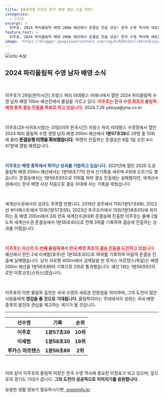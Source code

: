 ```yaml
---
title: [올림픽] 이주호 한국 배영 결승 진출 희망!
categories:
  - 스포츠
excerpt: >
  이주호, 2024 파리올림픽 배영 200m 예선에서 준결승 진출 성공! 한국 수영 역사에 새로운 기록을 새기며 결승 진출을 노린다. 그의 도전이 기대된다!
feature_text: >
  이주호, 2024 파리올림픽 배영 200m 예선에서 준결승 진출 성공! 한국 수영 역사에 새로운 기록을 새기며 결승 진출을 노린다. 그의 도전이 기대된다!
image: 'https://blogger.googleusercontent.com/img/b/R29vZ2xl/AVvXsEixyZcFfHzMRdzZMjFBmAUKJYCLCGyLL1o632UiGVXcaFdKo_bkvkuCioo0uUKlGfBVcT3P84aROyZIXSBEx3Aw5nCQ3pTgDom1WDC4m8eifvWiAmWEEVb4x6G_l8C0QH225ldMjyaFvpxGEBGNO37VmDTDMHGhJPq73UglMfDca1-0aw/s1600/blogspot.png'
---
```


<p><img src="https://blogger.googleusercontent.com/img/b/R29vZ2xl/AVvXsEixyZcFfHzMRdzZMjFBmAUKJYCLCGyLL1o632UiGVXcaFdKo_bkvkuCioo0uUKlGfBVcT3P84aROyZIXSBEx3Aw5nCQ3pTgDom1WDC4m8eifvWiAmWEEVb4x6G_l8C0QH225ldMjyaFvpxGEBGNO37VmDTDMHGhJPq73UglMfDca1-0aw/s1600/blogspot.png" alt="info 속보" /></p>

<h2 data-ke-size="size26">2024 파리올림픽 수영 남자 배영 소식</h2>

<p data-ke-size="size16">&nbsp;</p>

<p>이주호가 28일(현지시간) 프랑스 파리 라데팡스 아레나에서 열린 2024 파리올림픽 수영 남자 배영 100m 예선전에서 물살을 가르고 있다. <b><span style="color: #ee2323;">이주호는 한국 수영 최초의 올림픽 배영 종목 결승 진출을 목표로 하고 있습니다.</span></b> 2024.7.28 yatoya@yna.co.kr </p>

<p data-ke-size="size16">&nbsp;</p>

<p>이주호(29·서귀포시청)는 31일(이하 한국시간) 프랑스 파리 라데팡스 수영장에서 열린 2024 파리 올림픽 수영 경영 남자 배영 200ｍ 예선에서 <strong>1분57초39</strong>로 29명 중 10위에 올라 <b><span style="background-color: #21538527;">준결승행 티켓을 확보했습니다.</span></b> 16명이 진출하는 준결승은 8월 1일 오전 4시 47분에 열릴 예정입니다. </p>

<p data-ke-size="size16">&nbsp;</p>

<p><b><span style="color: #1a5490;">이주호는 배영 종목에서 뛰어난 성과를 거듭하고 있습니다.</span></b> 2021년에 열린 2020 도쿄 올림픽 배영 200ｍ 예선에서는 1분56초77의 한국 신기록을 세우며 4위에 오르기도 했습니다. 준결승에서는 1분56초93으로 11위를 하여 결승 진출에는 실패했지만, 세계선수권에서는 한국 배영 사상 처음으로 결승 무대에 서는 기록을 세웠습니다. </p>

<p data-ke-size="size16">&nbsp;</p>

<p>세계선수권에서의 성과도 주목할 만합니다. 2019년 광주에서 11위(1분57초68), 2022년 부다페스트에서 12위(1분57초55), 2023년 후쿠오카에서 13위(1분58초05)에 위치하는 등 배영 200ｍ에서 3회 연속 세계선수권대회 준결승에 진출한 이주호는 올해 2월 도하 세계선수권 준결승에서 1분56초40으로 전체 3위를 기록하여 결승에 진출하는 성과를 이뤘습니다. </p>

<p data-ke-size="size16">&nbsp;</p>

<p><b><span style="color: #ee2323;">이주호는 자신의 두 번째 올림픽에서 한국 배영 최초의 결승 진출을 도전하고 있습니다.</span></b> 예선에서 한인 2세 이세범(호주)은 1분58초30으로 18위를 기록하며 아쉽게 준결승 진출에 실패했습니다. 남자 자유형 400ｍ에서 금메달을 딴 루카스 마르텐스(독일)는 배영 200ｍ 예선을 1분56초89의 기록으로 2위로 통과했습니다. 예선 1위는 1분56초62의 로만 미튜코프(스위스)였습니다. </p>

<p data-ke-size="size16">&nbsp;</p>

<p>이주호의 이번 올림픽 출전은 국내 수영의 새로운 전환점을 의미하며, 그의 도전이 많은 사람들에게 <strong>영감을 줄 것으로 기대됩니다</strong>. 올림픽이라는 무대에서의 성취는 국내 배영 종목의 발전과 관심을 제고하는 계기가 될 것입니다. </p>

<hr>

<table style="width: 100%;">
  <thead>
    <tr>
      <th style="text-align: center; height: 25px;">선수명</th>
      <th style="text-align: center; height: 25px;">기록</th>
      <th style="text-align: center; height: 25px;">순위</th>
    </tr>
  </thead>
  <tbody>
    <tr>
      <td style="text-align: center; height: 17px;"><b>이주호</b></td>
      <td style="text-align: center; height: 17px;"><b>1분57초39</b></td>
      <td style="text-align: center; height: 17px;"><b>10위</b></td>
    </tr>
    <tr>
      <td style="text-align: center; height: 17px;"><b>이세범</b></td>
      <td style="text-align: center; height: 17px;"><b>1분58초30</b></td>
      <td style="text-align: center; height: 17px;"><b>18위</b></td>
    </tr>
    <tr>
      <td style="text-align: center; height: 17px;"><b>루카스 마르텐스</b></td>
      <td style="text-align: center; height: 17px;"><b>1분56초89</b></td>
      <td style="text-align: center; height: 17px;"><b>2위</b></td>
    </tr>
  </tbody>
</table>

<p data-ke-size="size16">&nbsp;</p>

<p>이와 같이 이주호의 올림픽 여정은 한국 수영 역사에 중요한 이정표가 되고 있으며, 앞으로의 경기도 기대가 큽니다. <strong>그의 도전이 성공적으로 이어지기를 응원합니다.</strong> </p>
유용한 생활 정보가 필요하시다면, <a href="https://onioninfo.kr" rel="dofollow">onioninfo.kr</a>


